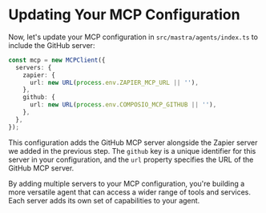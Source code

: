 # Updating Your MCP Configuration

Now, let's update your MCP configuration in `src/mastra/agents/index.ts` to include the GitHub server:

```typescript
const mcp = new MCPClient({
  servers: {
    zapier: {
      url: new URL(process.env.ZAPIER_MCP_URL || ''),
    },
    github: {
      url: new URL(process.env.COMPOSIO_MCP_GITHUB || ''),
    },
  },
});
```

This configuration adds the GitHub MCP server alongside the Zapier server we added in the previous step. The `github` key is a unique identifier for this server in your configuration, and the `url` property specifies the URL of the GitHub MCP server.

By adding multiple servers to your MCP configuration, you're building a more versatile agent that can access a wider range of tools and services. Each server adds its own set of capabilities to your agent.
